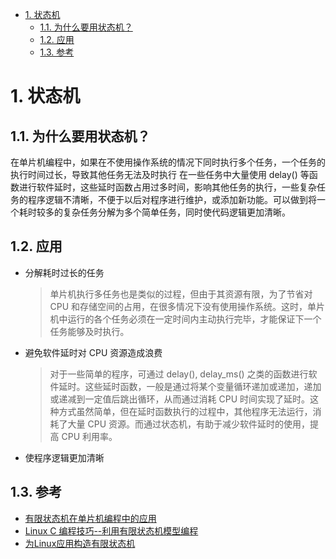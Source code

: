 <!--
 * @Author: JohnJeep
 * @Date: 2020-05-21 15:05:29
 * @LastEditTime: 2021-04-02 12:00:39
 * @LastEditors: your name
 * @Description: In User Settings Edit
-->
<!-- TOC -->

- [1. 状态机](#1-状态机)
  - [1.1. 为什么要用状态机？](#11-为什么要用状态机)
  - [1.2. 应用](#12-应用)
  - [1.3. 参考](#13-参考)

<!-- /TOC -->
# 1. 状态机
## 1.1. 为什么要用状态机？
在单片机编程中，如果在不使用操作系统的情况下同时执行多个任务，一个任务的执行时间过长，导致其他任务无法及时执行
在一些任务中大量使用 delay() 等函数进行软件延时，这些延时函数占用过多时间，影响其他任务的执行，一些复杂任务的程序逻辑不清晰，不便于以后对程序进行维护，或添加新功能。可以做到将一个耗时较多的复杂任务分解为多个简单任务，同时使代码逻辑更加清晰。

## 1.2. 应用
- 分解耗时过长的任务
  > 单片机执行多任务也是类似的过程，但由于其资源有限，为了节省对 CPU 和存储空间的占用，在很多情况下没有使用操作系统。这时，单片机中运行的各个任务必须在一定时间内主动执行完毕，才能保证下一个任务能够及时执行。

- 避免软件延时对 CPU 资源造成浪费
  > 对于一些简单的程序，可通过 delay(), delay_ms() 之类的函数进行软件延时。这些延时函数，一般是通过将某个变量循环递加或递加，递加或递减到一定值后跳出循环，从而通过消耗 CPU 时间实现了延时。这种方式虽然简单，但在延时函数执行的过程中，其他程序无法运行，消耗了大量 CPU 资源。而通过状态机，有助于减少软件延时的使用，提高 CPU 利用率。 

- 使程序逻辑更加清晰


## 1.3. 参考
- [有限状态机在单片机编程中的应用](http://news.eeworld.com.cn/mcu/article_2017020433573.html)
- [Linux C 编程技巧--利用有限状态机模型编程](https://blog.csdn.net/zqixiao_09/article/details/50239337)
- [为Linux应用构造有限状态机](https://www.ibm.com/developerworks/cn/linux/l-fsmachine/)

